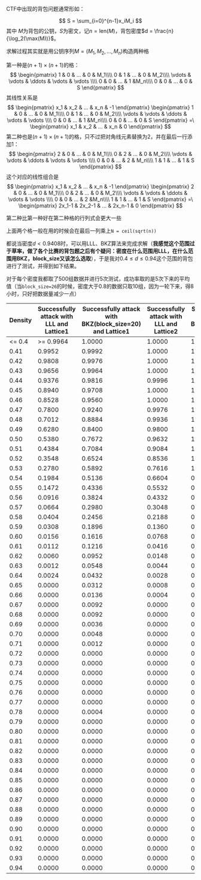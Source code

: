 CTF中出现的背包问题通常形如：


$$
S = \sum_{i=0}^{n-1}x_iM_i
$$
其中 $M$为背包的公钥，$S$为密文，记$n = \mathrm{len}(M)$，背包密度$d = \frac{n}{\log_2(\max(M))}$。

求解过程其实就是用公钥序列$M= (M_1,M_2,...,M_n)$构造两种格

第一种是$(n+1)\times (n+1)$的格：
$$
\begin{pmatrix}
1 & 0 & ... & 0 & M_1\\\\
0 & 1 & ... & 0 & M_2\\\\
\vdots & \vdots & \ddots & \vdots & \vdots \\\\
0 & 0 & ... & 1 &M_n\\\\
0 & 0 & ... & 0 & S
\end{pmatrix}
$$
其线性关系是
$$
\begin{pmatrix}
x_1 & x_2 & ... & x_n & -1
\end{pmatrix}
\begin{pmatrix}
1 & 0 & ... & 0 & M_1\\\\
0 & 1 & ... & 0 & M_2\\\\
\vdots & \vdots & \ddots & \vdots & \vdots \\\\
0 & 0 & ... & 1 &M_n\\\\
0 & 0 & ... & 0 & S
\end{pmatrix}
=\
\begin{pmatrix}
x_1 & x_2 & ... & x_n & 0
\end{pmatrix}
$$
第二种也是$(n+1)\times(n+1)$的格，只不过把对角线元素替换为2，并在最后一行添加1：
$$
\begin{pmatrix}
2 & 0 & ... & 0 & M_1\\\\
0 & 2 & ... & 0 & M_2\\\\
\vdots & \vdots & \ddots & \vdots & \vdots \\\\
0 & 0 & ... & 2 & M_n\\\\
1 & 1 & ... & 1 & S
\end{pmatrix}
$$
这个对应的线性组合是
$$
\begin{pmatrix}
x_1 & x_2 & ... & x_n & -1
\end{pmatrix}
\begin{pmatrix}
2 & 0 & ... & 0 & M_1\\\\
0 & 2 & ... & 0 & M_2\\\\
\vdots & \vdots & \ddots & \vdots & \vdots \\\\
0 & 0 & ... & 2 &M_n\\\\
1 & 1 & ... & 1 & S
\end{pmatrix}
=\
\begin{pmatrix}
2x_1-1 & 2x_2-1 & ... & 2x_n-1 & 0
\end{pmatrix}
$$

第二种比第一种好在第二种格的行列式会更大一些

上面两个格一般在用的时候会在最后一列乘上`N = ceil(sqrt(n))`

都说当密度$d < 0.9408$时，可以用LLL、BKZ算法来完成求解（**我感觉这个范围过于草率，做了各个比赛的背包题之后有个疑问：密度在什么范围用LLL，在什么范围用BKZ，block_size又该怎么选取**），于是我对$0.4 \le d \le 0.94$这个范围的背包进行了测试，并得到如下结果。

对于每个密度我都取了500组数据并进行5次测试，成功率取的是5次下来的平均值（当`block_size=26`的时候，密度大于0.8的数据只取10组，因为一轮下来，得8小时，只好把数据量减少一点）



| Density | Successfully attack with LLL and Lattice1 | Successfully attack with BKZ(block_size=20) and Lattice1 | Successfully attack with LLL and Lattice2 | Successfully attack with BKZ(block_size=20) and Lattice2 | Successfully attack with BKZ(block_size=26) and Lattice2 |
| ------- | ----------------------------------------- | -------------------------------------------------------- | ----------------------------------------- | -------------------------------------------------------- | -------------------------------------------------------- |
| <= 0.4  | >= 0.9964                                 | 1.0000                                                   | 1.0000                                    | 1.0000                                                   |                                                          |
| 0.41    | 0.9952                                    | 0.9992                                                   | 1.0000                                    | 1.0000                                                   |                                                          |
| 0.42    | 0.9808                                    | 0.9976                                                   | 1.0000                                    | 1.0000                                                   |                                                          |
| 0.43    | 0.9656                                    | 0.9964                                                   | 1.0000                                    | 1.0000                                                   |                                                          |
| 0.44    | 0.9376                                    | 0.9816                                                   | 0.9996                                    | 1.0000                                                   |                                                          |
| 0.45    | 0.8940                                    | 0.9708                                                   | 1.0000                                    | 1.0000                                                   |                                                          |
| 0.46    | 0.8528                                    | 0.9560                                                   | 1.0000                                    | 1.0000                                                   |                                                          |
| 0.47    | 0.7800                                    | 0.9240                                                   | 0.9976                                    | 1.0000                                                   |                                                          |
| 0.48    | 0.7012                                    | 0.8884                                                   | 0.9936                                    | 1.0000                                                   |                                                          |
| 0.49    | 0.6280                                    | 0.8400                                                   | 0.9800                                    | 1.0000                                                   |                                                          |
| 0.50    | 0.5380                                    | 0.7672                                                   | 0.9632                                    | 1.0000                                                   |                                                          |
| 0.51    | 0.4384                                    | 0.7084                                                   | 0.9084                                    | 1.0000                                                   |                                                          |
| 0.52    | 0.3548                                    | 0.6524                                                   | 0.8536                                    | 1.0000                                                   |                                                          |
| 0.53    | 0.2780                                    | 0.5892                                                   | 0.7616                                    | 1.0000                                                   |                                                          |
| 0.54    | 0.1984                                    | 0.5136                                                   | 0.6604                                    | 0.9992                                                   |                                                          |
| 0.55    | 0.1472                                    | 0.4336                                                   | 0.5532                                    | 0.9992                                                   |                                                          |
| 0.56    | 0.0916                                    | 0.3824                                                   | 0.4332                                    | 0.9948                                                   |                                                          |
| 0.57    | 0.0664                                    | 0.2980                                                   | 0.3048                                    | 0.9824                                                   |                                                          |
| 0.58    | 0.0404                                    | 0.2456                                                   | 0.2188                                    | 0.9732                                                   |                                                          |
| 0.59    | 0.0308                                    | 0.1896                                                   | 0.1360                                    | 0.9428                                                   |                                                          |
| 0.60    | 0.0156                                    | 0.1616                                                   | 0.0768                                    | 0.8980                                                   |                                                          |
| 0.61    | 0.0112                                    | 0.1216                                                   | 0.0416                                    | 0.8472                                                   |                                                          |
| 0.62    | 0.0060                                    | 0.0952                                                   | 0.0148                                    | 0.7480                                                   |                                                          |
| 0.63    | 0.0012                                    | 0.0548                                                   | 0.0044                                    | 0.6784                                                   |                                                          |
| 0.64    | 0.0024                                    | 0.0432                                                   | 0.0028                                    | 0.5564                                                   |                                                          |
| 0.65    | 0.0000                                    | 0.0312                                                   | 0.0008                                    | 0.4596                                                   |                                                          |
| 0.66    | 0.0000                                    | 0.0136                                                   | 0.0004                                    | 0.3464                                                   |                                                          |
| 0.67    | 0.0000                                    | 0.0092                                                   | 0.0000                                    | 0.2684                                                   |                                                          |
| 0.68    | 0.0000                                    | 0.0092                                                   | 0.0000                                    | 0.1952                                                   |                                                          |
| 0.69    | 0.0000                                    | 0.0036                                                   | 0.0000                                    | 0.1228                                                   |                                                          |
| 0.70    | 0.0000                                    | 0.0048                                                   | 0.0000                                    | 0.0856                                                   |                                                          |
| 0.71    | 0.0000                                    | 0.0012                                                   | 0.0000                                    | 0.0576                                                   |                                                          |
| 0.72    | 0.0000                                    | 0.0000                                                   | 0.0000                                    | 0.0288                                                   |                                                          |
| 0.73    | 0.0000                                    | 0.0000                                                   | 0.0000                                    | 0.0076                                                   |                                                          |
| 0.74    | 0.0000                                    | 0.0000                                                   | 0.0000                                    | 0.0016                                                   |                                                          |
| 0.75    | 0.0000                                    | 0.0000                                                   | 0.0000                                    | 0.0008                                                   |                                                          |
| 0.76    | 0.0000                                    | 0.0000                                                   | 0.0000                                    | 0.0008                                                   |                                                          |
| 0.77    | 0.0000                                    | 0.0000                                                   | 0.0000                                    | 0.0012                                                   |                                                          |
| 0.78    | 0.0000                                    | 0.0004                                                   | 0.0000                                    | 0.0000                                                   |                                                          |
| 0.79    | 0.0000                                    | 0.0000                                                   | 0.0000                                    | 0.0000                                                   |                                                          |
| 0.80    | 0.0000                                    | 0.0000                                                   | 0.0000                                    | 0.0000                                                   |                                                          |
| 0.81    | 0.0000                                    | 0.0000                                                   | 0.0000                                    | 0.0000                                                   |                                                          |
| 0.82    | 0.0000                                    | 0.0000                                                   | 0.0000                                    | 0.0000                                                   |                                                          |
| 0.83    | 0.0000                                    | 0.0000                                                   | 0.0000                                    | 0.0000                                                   |                                                          |
| 0.84    | 0.0000                                    | 0.0000                                                   | 0.0000                                    | 0.0000                                                   |                                                          |
| 0.85    | 0.0000                                    | 0.0000                                                   | 0.0000                                    | 0.0000                                                   |                                                          |
| 0.86    | 0.0000                                    | 0.0000                                                   | 0.0000                                    | 0.0000                                                   |                                                          |
| 0.87    | 0.0000                                    | 0.0000                                                   | 0.0000                                    | 0.0000                                                   |                                                          |
| 0.88    | 0.0000                                    | 0.0000                                                   | 0.0000                                    | 0.0000                                                   |                                                          |
| 0.89    | 0.0000                                    | 0.0000                                                   | 0.0000                                    | 0.0000                                                   |                                                          |
| 0.90    | 0.0000                                    | 0.0000                                                   | 0.0000                                    | 0.0000                                                   |                                                          |
| 0.91    | 0.0000                                    | 0.0000                                                   | 0.0000                                    | 0.0000                                                   |                                                          |
| 0.92    | 0.0000                                    | 0.0000                                                   | 0.0000                                    | 0.0000                                                   |                                                          |
| 0.93    | 0.0000                                    | 0.0000                                                   | 0.0000                                    | 0.0000                                                   |                                                          |
| 0.94    | 0.0000                                    | 0.0000                                                   | 0.0000                                    | 0.0000                                                   |                                                          |


